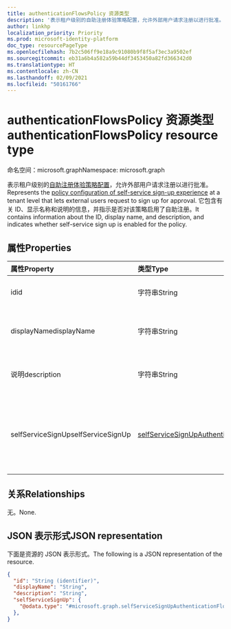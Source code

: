 ```yaml
---
title: authenticationFlowsPolicy 资源类型
description: '表示租户级别的自助注册体验策略配置，允许外部用户请求注册以进行批准。 '
author: linkhp
localization_priority: Priority
ms.prod: microsoft-identity-platform
doc_type: resourcePageType
ms.openlocfilehash: 7b2c506ff9e18a9c91080b9f8f5af3ec3a9502ef
ms.sourcegitcommit: eb31a6b4a582a59b44df3453450a82fd366342d0
ms.translationtype: HT
ms.contentlocale: zh-CN
ms.lasthandoff: 02/09/2021
ms.locfileid: "50161766"
---
```

# <a name="authenticationflowspolicy-resource-type"></a><span data-ttu-id="cc6d7-103">authenticationFlowsPolicy 资源类型</span><span class="sxs-lookup"><span data-stu-id="cc6d7-103">authenticationFlowsPolicy resource type</span></span>


<span data-ttu-id="cc6d7-104">命名空间：microsoft.graph</span><span class="sxs-lookup"><span data-stu-id="cc6d7-104">Namespace: microsoft.graph</span></span>

<span data-ttu-id="cc6d7-105">表示租户级别的[自助注册体验策略配置](../resources/selfservicesignupauthenticationflowconfiguration.md)，允许外部用户请求注册以进行批准。</span><span class="sxs-lookup"><span data-stu-id="cc6d7-105">Represents the [policy configuration of self-service sign-up experience](../resources/selfservicesignupauthenticationflowconfiguration.md) at a tenant level that lets external users request to sign up for approval.</span></span> <span data-ttu-id="cc6d7-106">它包含有关 ID、显示名称和说明的信息，并指示是否对该策略启用了自助注册。</span><span class="sxs-lookup"><span data-stu-id="cc6d7-106">It contains information about the ID, display name, and description, and indicates whether self-service sign up is enabled for the policy.</span></span>

## <a name="properties"></a><span data-ttu-id="cc6d7-107">属性</span><span class="sxs-lookup"><span data-stu-id="cc6d7-107">Properties</span></span>
|<span data-ttu-id="cc6d7-108">属性</span><span class="sxs-lookup"><span data-stu-id="cc6d7-108">Property</span></span>|<span data-ttu-id="cc6d7-109">类型</span><span class="sxs-lookup"><span data-stu-id="cc6d7-109">Type</span></span>|<span data-ttu-id="cc6d7-110">说明</span><span class="sxs-lookup"><span data-stu-id="cc6d7-110">Description</span></span>|
|:-------|:---|:----------|
|<span data-ttu-id="cc6d7-111">id</span><span class="sxs-lookup"><span data-stu-id="cc6d7-111">id</span></span>|<span data-ttu-id="cc6d7-112">字符串</span><span class="sxs-lookup"><span data-stu-id="cc6d7-112">String</span></span>| <span data-ttu-id="cc6d7-113">继承的属性。</span><span class="sxs-lookup"><span data-stu-id="cc6d7-113">Inherited property.</span></span> <span data-ttu-id="cc6d7-114">身份验证流策略的 ID。</span><span class="sxs-lookup"><span data-stu-id="cc6d7-114">The ID of the authentication flows policy.</span></span> <span data-ttu-id="cc6d7-115">可选。</span><span class="sxs-lookup"><span data-stu-id="cc6d7-115">Optional.</span></span> <span data-ttu-id="cc6d7-116">只读。</span><span class="sxs-lookup"><span data-stu-id="cc6d7-116">Read-only.</span></span>
|<span data-ttu-id="cc6d7-117">displayName</span><span class="sxs-lookup"><span data-stu-id="cc6d7-117">displayName</span></span>|<span data-ttu-id="cc6d7-118">字符串</span><span class="sxs-lookup"><span data-stu-id="cc6d7-118">String</span></span>| <span data-ttu-id="cc6d7-119">继承的属性。</span><span class="sxs-lookup"><span data-stu-id="cc6d7-119">Inherited property.</span></span> <span data-ttu-id="cc6d7-120">策略的用户可读名称。</span><span class="sxs-lookup"><span data-stu-id="cc6d7-120">The human-readable name of the policy.</span></span> <span data-ttu-id="cc6d7-121">此属性不是一个键。</span><span class="sxs-lookup"><span data-stu-id="cc6d7-121">This property is not a key.</span></span> <span data-ttu-id="cc6d7-122">可选。</span><span class="sxs-lookup"><span data-stu-id="cc6d7-122">Optional.</span></span> <span data-ttu-id="cc6d7-123">只读。</span><span class="sxs-lookup"><span data-stu-id="cc6d7-123">Read-only.</span></span>|
|<span data-ttu-id="cc6d7-124">说明</span><span class="sxs-lookup"><span data-stu-id="cc6d7-124">description</span></span>|<span data-ttu-id="cc6d7-125">字符串</span><span class="sxs-lookup"><span data-stu-id="cc6d7-125">String</span></span>|<span data-ttu-id="cc6d7-126">继承的属性。</span><span class="sxs-lookup"><span data-stu-id="cc6d7-126">Inherited property.</span></span> <span data-ttu-id="cc6d7-127">策略说明。</span><span class="sxs-lookup"><span data-stu-id="cc6d7-127">A description of the policy.</span></span> <span data-ttu-id="cc6d7-128">此属性不是一个键。</span><span class="sxs-lookup"><span data-stu-id="cc6d7-128">This property is not a key.</span></span> <span data-ttu-id="cc6d7-129">可选。</span><span class="sxs-lookup"><span data-stu-id="cc6d7-129">Optional.</span></span> <span data-ttu-id="cc6d7-130">只读。</span><span class="sxs-lookup"><span data-stu-id="cc6d7-130">Read-only.</span></span>|
|<span data-ttu-id="cc6d7-131">selfServiceSignUp</span><span class="sxs-lookup"><span data-stu-id="cc6d7-131">selfServiceSignUp</span></span>|[<span data-ttu-id="cc6d7-132">selfServiceSignUpAuthenticationFlowConfiguration</span><span class="sxs-lookup"><span data-stu-id="cc6d7-132">selfServiceSignUpAuthenticationFlowConfiguration</span></span>](../resources/selfservicesignupauthenticationflowconfiguration.md) |<span data-ttu-id="cc6d7-133">包含用于传达是否已启用或禁用自助注册的 [selfServiceSignUpAuthenticationFlowConfiguration](../resources/selfservicesignupauthenticationflowconfiguration.md) 设置。</span><span class="sxs-lookup"><span data-stu-id="cc6d7-133">Contains [selfServiceSignUpAuthenticationFlowConfiguration](../resources/selfservicesignupauthenticationflowconfiguration.md) settings that convey whether self-service sign-up is enabled or disabled.</span></span> <span data-ttu-id="cc6d7-134">此属性不是一个键。</span><span class="sxs-lookup"><span data-stu-id="cc6d7-134">This property is not a key.</span></span> <span data-ttu-id="cc6d7-135">可选。</span><span class="sxs-lookup"><span data-stu-id="cc6d7-135">Optional.</span></span> <span data-ttu-id="cc6d7-136">只读。</span><span class="sxs-lookup"><span data-stu-id="cc6d7-136">Read-only.</span></span> |

## <a name="relationships"></a><span data-ttu-id="cc6d7-137">关系</span><span class="sxs-lookup"><span data-stu-id="cc6d7-137">Relationships</span></span>
<span data-ttu-id="cc6d7-138">无。</span><span class="sxs-lookup"><span data-stu-id="cc6d7-138">None.</span></span>

## <a name="json-representation"></a><span data-ttu-id="cc6d7-139">JSON 表示形式</span><span class="sxs-lookup"><span data-stu-id="cc6d7-139">JSON representation</span></span>
<span data-ttu-id="cc6d7-140">下面是资源的 JSON 表示形式。</span><span class="sxs-lookup"><span data-stu-id="cc6d7-140">The following is a JSON representation of the resource.</span></span>
<!-- {
  "blockType": "resource",
  "keyProperty": "id",
  "@odata.type": "microsoft.graph.authenticationFlowsPolicy",
  "openType": false
}
-->

``` json
{
  "id": "String (identifier)",
  "displayName": "String",
  "description": "String",
  "selfServiceSignUp": {
    "@odata.type": "#microsoft.graph.selfServiceSignUpAuthenticationFlowConfiguration"
  },
}
```



